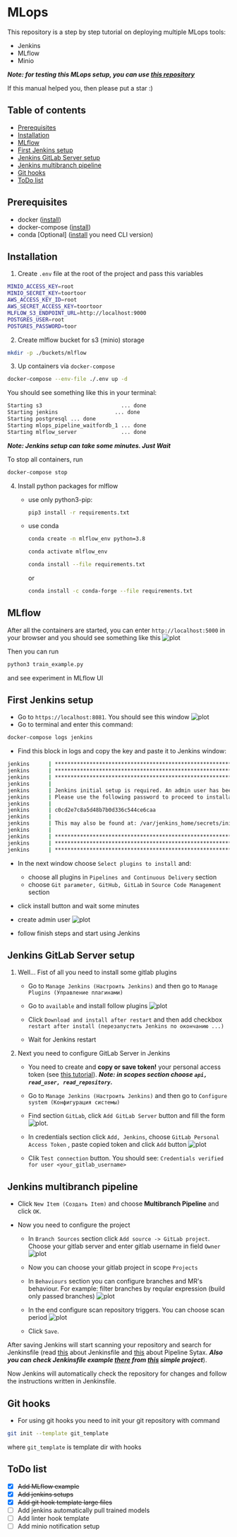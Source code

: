 # MLops

This repository is a step by step tutorial on deploying multiple MLops tools:

- Jenkins
- MLflow
- Minio

***Note: for testing this MLops setup, you can use [this repository](https://github.com/ChesnovAE/simple_ml_model)***

If this manual helped you, then please put a star :)

## Table of contents

- [Prerequisites](#prerequisites)
- [Installation](#installation)
- [MLflow](#mlflow)
- [First Jenkins setup](#first-jenkins-setup)
- [Jenkins GitLab Server setup](#jenkins-gitlab-server-setup)
- [Jenkins multibranch pipeline](#jenkins-multibranch-pipeline)
- [Git hooks](#git-hooks)
- [ToDo list](#todo-list)

## Prerequisites

- docker ([install](https://docs.docker.com/engine/install/))
- docker-compose ([install](https://docs.docker.com/compose/install/))
- conda [Optional] ([install](https://docs.anaconda.com/anaconda/install/) you need CLI version)

## Installation

1. Create ```.env``` file at the root of the project and pass this variables

```bash
MINIO_ACCESS_KEY=root
MINIO_SECRET_KEY=toortoor
AWS_ACCESS_KEY_ID=root
AWS_SECRET_ACCESS_KEY=toortoor
MLFLOW_S3_ENDPOINT_URL=http://localhost:9000
POSTGRES_USER=root
POSTGRES_PASSWORD=toor
```

2. Create mlflow bucket for s3 (minio) storage

```bash
mkdir -p ./buckets/mlflow
```

3. Up containers via ```docker-compose```

```bash
docker-compose --env-file ./.env up -d
```

You should see something like this in your terminal:

```bash
Starting s3                         ... done
Starting jenkins                  ... done
Starting postgresql ... done
Starting mlops_pipeline_waitfordb_1 ... done
Starting mlflow_server              ... done
```

***Note: Jenkins setup can take some minutes. Just Wait***

To stop all containers, run

```bash
docker-compose stop
```

4. Install python packages for mlflow
    - use only python3-pip:

        ```bash
        pip3 install -r requirements.txt
        ```

    - use conda

        ```bash
        conda create -n mlflow_env python=3.8
        ```

        ```bash
        conda activate mlflow_env
        ```

        ```bash
        conda install --file requirements.txt
        ```

        or

        ```bash
        conda install -c conda-forge --file requirements.txt
        ```

## MLflow

After all the containers are started, you can enter ```http://localhost:5000``` in your browser and you should see something like this
![plot](./img/mlflow_img.png)

Then you can run

```bash
python3 train_example.py
```

and see experiment in MLflow UI

## First Jenkins setup

- Go to ```https://localhost:8081```. You should see this window
![plot](./img/jenkins_enter_screen.png)
- Go to terminal and enter this command:

```bash
docker-compose logs jenkins
```

- Find this block in logs and copy the key and paste it to Jenkins window:

```bash
jenkins      | *************************************************************
jenkins      | *************************************************************
jenkins      | *************************************************************
jenkins      | 
jenkins      | Jenkins initial setup is required. An admin user has been created and a password generated.
jenkins      | Please use the following password to proceed to installation:
jenkins      | 
jenkins      | c0cd2e7c8a5d48b7b0d336c544ce6caa
jenkins      | 
jenkins      | This may also be found at: /var/jenkins_home/secrets/initialAdminPassword
jenkins      | 
jenkins      | *************************************************************
jenkins      | *************************************************************
jenkins      | *************************************************************
```

- In the next window choose ```Select plugins to install``` and:
  - choose all plugins in ```Pipelines and Continuous Delivery``` section
  - choose ```Git parameter, GitHub, GitLab``` in ```Source Code Management``` section

- click install button and wait some minutes

- create admin user
![plot](./img/jenkins_admin_user.png)

- follow finish steps and start using Jenkins

## Jenkins GitLab Server setup

1. Well... Fist of all you need to install some gitlab plugins

    - Go to ```Manage Jenkins (Настроить Jenkins)``` and then go to ```Manage Plugins (Управление плагинами)```

    - Go to ```available```  and install follow plugins
    ![plot](./img/jenkins_gitlab_plugins.png)

    - Click ```Download and install after restart``` and then add checkbox ```restart after install (перезапустить Jenkins по окончанию ...)```

    - Wait for Jenkins restart

2. Next you need to configure GitLab Server in Jenkins
    - You need to create and **copy or save token!** your personal access token (see [this tutorial](https://docs.gitlab.com/ee/user/profile/personal_access_tokens.html)). ***Note: in scopes section choose ```api, read_user, read_repository```.***

    - Go to ```Manage Jenkins (Настроить Jenkins)``` and then go to ```Configure system (Конфигурация системы)```

    - Find section ```GitLab```, click ```Add GitLab Server``` button and fill the form
    ![plot](./img/gitlabserver_form.png).

    - In credentials section click ```Add, Jenkins```, choose ```GitLab Personal Access Token``` , paste copied token and click ```Add``` button
    ![plot](./img/gitlab_personal_token.png)

    - Clik ```Test connection``` button. You should see: ```Credentials verified for user <your_gitlab_username>```

## Jenkins multibranch pipeline

- Click ```New Item (Создать Item)``` and choose **Multibranch Pipeline** and click ```OK```.

- Now you need to configure the project

  - In ```Branch Sources``` section click ```Add source -> GitLab project```. Choose your gitlab server and enter gitlab username in field ```Owner```
  ![plot](./img/gitlab_branch_sourses.png)

  - Now you can choose your gitlab project in scope ```Projects```

  - In ```Behaviours``` section you can configure branches and MR's behaviour. For example: filter branches by reqular expression (build only passed branches)
  ![plot](./img/branch_behaviour.png)

  - In the end configure scan repository triggers. You can choose scan period
  ![plot](./img/scan_period.png)

  - Click ```Save```.

After saving Jenkins will start scanning your repository and search for Jenkinsfile (read [this](https://www.jenkins.io/doc/book/pipeline/jenkinsfile/) about Jenkinsfile and [this](https://www.jenkins.io/doc/book/pipeline/syntax/) about Pipeline Sytax. ***Also you can check Jenkinsfile example [there](./examples/_jenkins/Jenkinsfile) from [this](https://github.com/ChesnovAE/simple_ml_model) simple project***).

Now Jenkins will automatically check the repository for changes and follow the instructions written in Jenkinsfile.

## Git hooks

- For using git hooks you need to init your git repository with command

```bash
git init --template git_template
```

where ```git_template``` is template dir with hooks

## ToDo list

- [x] ~~Add MLflow example~~
- [x] ~~Add jenkins setups~~
- [x] ~~Add git hook template large files~~
- [ ] Add jenkins automatically pull trained models
- [ ] Add linter hook template
- [ ] Add minio notification setup
